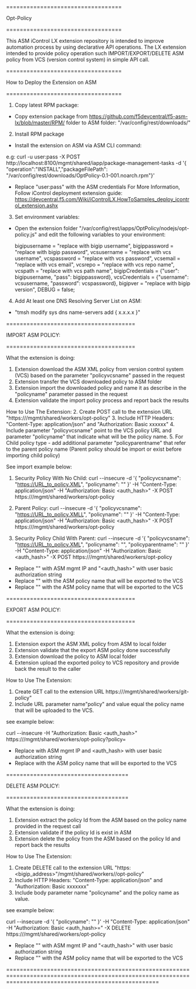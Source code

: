 ==================================

Opt-Policy

==================================


This ASM iControl LX extension repository is intended to improve automation process by using declarative API operations.
The LX extension intended to provide policy operation such IMPORT/EXPORT/DELETE ASM policy from VCS (version control system) in simple API call.



==================================

How to Deploy the Extension on ASM

==================================


1. Copy latest RPM package:

  - Copy extension package from https://github.com/f5devcentral/f5-asm-lx/blob/master/RPM/ folder to ASM folder:
   "/var/config/rest/downloads/"

2. Install RPM package

- Install the extension on ASM via ASM CLI command:

e.g: curl -u user:pass -X POST http://localhost:8100/mgmt/shared/iapp/package-management-tasks -d '{ "operation":"INSTALL","packageFilePath":
"/var/config/rest/downloads/OptPolicy-0.1-001.noarch.rpm"}'

- Replace "user:pass" with the ASM credentials
For More Information, Follow iControl deployment extension guide: https://devcentral.f5.com/Wiki/iControlLX.HowToSamples_deploy_icontrol_extension.ashx

3. Set environment variables:

- Open the extension folder "/var/config/rest/iapps/OptPolicy/nodejs/opt-policy.js" and edit the following variables to your environment:

    bigipusername = "replace with bigip username",
    bigippassword = "replace with bigip password",
    vcsusername = "replace with vcs username",
    vcspassword = "replace with vcs password",
    vcsemail = "replace with vcs email",
    vcsrepo = "replace with vcs repo name",
    vcspath = "replace with vcs path name",
    bigipCredentials = {"user": bigipusername, "pass": bigippassword},
    vcsCredentials = {"username": vcsusername, "password": vcspassword},
    bigipver = "replace with bigip version",
    DEBUG = false;

4. Add At least one DNS Resolving Server List on ASM:
- "tmsh modify sys dns name-servers add { x.x.x.x }"

======================================

IMPORT ASM POLICY:

======================================

What the extension is doing:
1. Extension download the ASM XML policy from version control system (VCS) based on the parameter "policyvcsname" passed in the request
2. Extension transfer the VCS downloaded policy to ASM folder
3. Extension import the downloaded policy and name it as describe in the "policyname" parameter passed in the request
4. Extension validate the import policy process and report back the results


How to Use The Extension:
2. Create POST call to the extension URL "https://<bigipaddress>/mgmt/shared/workers/opt-policy"
3. Include HTTP Headers: "Content-Type: application/json" and "Authorization: Basic xxxxxx"
4. Include parameter "policyvcsname" point to the VCS policy URL and parameter "policyname" that indicate what will be the policy name.
5. For Child policy type - add additional parameter "policyparentname" that refer to the parent policy name (Parent policy should be import or exist before importing child policy)

See import example below:

1. Security Policy With No Child:
curl --insecure -d '{ "policyvcsname": "<https://URL_to_policy.XML>", "policyname": "<policy name>" }' -H "Content-Type: application/json" -H "Authorization: Basic <auth_hash>" -X POST https://<bigipaddress>/mgmt/shared/workers/opt-policy

2. Parent Policy:
curl --insecure -d '{ "policyvcsname": "<https://URL_to_policy.XMLL>", "policyname": "<policy name>" }' -H "Content-Type: application/json" -H "Authorization: Basic <auth_hash>" -X POST https://<bigipaddress>/mgmt/shared/workers/opt-policy

3. Security Policy Child With Parent:
curl --insecure -d '{ "policyvcsname": "<https://URL_to_policy.XML>", "policyname": "<policy name>", "policyparentname": "<parent policy name>" }' -H "Content-Type: application/json" -H "Authorization: Basic <auth_hash>" -X POST https://<bigipaddress>/mgmt/shared/workers/opt-policy

- Replace "<bigipaddress>" with ASM mgmt IP and "<auth_hash>" with user basic authorization string
- Replace "<policy name>" with the ASM policy name that will be exported to the VCS
- Replace "<parent policy name>" with the ASM policy name that will be exported to the VCS


======================================

EXPORT ASM POLICY:

======================================

What the extension is doing:
1. Extension export the ASM XML policy from ASM to local folder
2. Extension validate that the export ASM policy done successfully
3. Extension download the policy to ASM local folder
3. Extension upload the exported policy to VCS repository and provide back the result to the caller  

How to Use The Extension:
1. Create GET call to the extension URL https://<bigipaddress>/mgmt/shared/workers/git-policy"
2. Include URL parameter name"policy" and value equal the policy name that will be uploaded to the VCS.

see example below:

curl --insecure -H "Authorization: Basic <auth_hash>" https://<bigipaddress>/mgmt/shared/workers/opt-policy?policy=<policy name>

- Replace <bigipaddress> with ASM mgmt IP and <auth_hash> with user basic authorization string
- Replace <policy name> with the ASM policy name that will be exported to the VCS


====================================

DELETE ASM POLICY:

====================================

What the extension is doing:
1. Extension extract the policy Id from the ASM based on the policy name provided in the request call
2. Extension validate if the policy Id is exist in ASM
3. Extension delete the policy from the ASM based on the policy Id and report back the results

How to Use The Extension:
1. Create DELETE call to the extension URL "https:<bigip_address>"/mgmt/shared/workers//opt-policy"
2. Include HTTP Headers: "Content-Type: application/json" and "Authorization: Basic xxxxxxx"
3. Include body parameter name "policyname" and the policy name as value.

see example below:

curl --insecure -d '{ "policyname": "<policy name>" }' -H "Content-Type: application/json" -H "Authorization: Basic <auth_hash>=" -X DELETE https://<bigipaddress>/mgmt/shared/workers/opt-policy

- Replace "<bigipaddress>" with ASM mgmt IP and "<auth_hash>" with user basic authorization string
- Replace "<policy name>" with the ASM policy name that will be exported to the VCS

=========================================================================================================================================================
